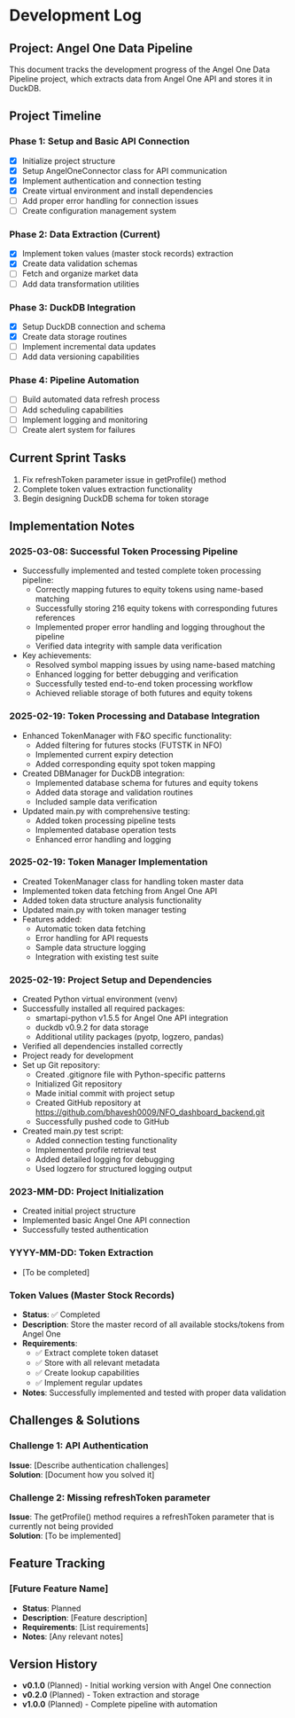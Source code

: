 # Development Log

## Project: Angel One Data Pipeline

This document tracks the development progress of the Angel One Data Pipeline project, which extracts data from Angel One API and stores it in DuckDB.

## Project Timeline

### Phase 1: Setup and Basic API Connection

- [x] Initialize project structure
- [x] Setup AngelOneConnector class for API communication
- [x] Implement authentication and connection testing
- [x] Create virtual environment and install dependencies
- [ ] Add proper error handling for connection issues
- [ ] Create configuration management system

### Phase 2: Data Extraction (Current)

- [x] Implement token values (master stock records) extraction
- [x] Create data validation schemas
- [ ] Fetch and organize market data
- [ ] Add data transformation utilities

### Phase 3: DuckDB Integration

- [x] Setup DuckDB connection and schema
- [x] Create data storage routines
- [ ] Implement incremental data updates
- [ ] Add data versioning capabilities

### Phase 4: Pipeline Automation

- [ ] Build automated data refresh process
- [ ] Add scheduling capabilities
- [ ] Implement logging and monitoring
- [ ] Create alert system for failures

## Current Sprint Tasks

1. Fix refreshToken parameter issue in getProfile() method
2. Complete token values extraction functionality
3. Begin designing DuckDB schema for token storage

## Implementation Notes

### 2025-03-08: Successful Token Processing Pipeline

- Successfully implemented and tested complete token processing pipeline:
  - Correctly mapping futures to equity tokens using name-based matching
  - Successfully storing 216 equity tokens with corresponding futures references
  - Implemented proper error handling and logging throughout the pipeline
  - Verified data integrity with sample data verification
- Key achievements:
  - Resolved symbol mapping issues by using name-based matching
  - Enhanced logging for better debugging and verification
  - Successfully tested end-to-end token processing workflow
  - Achieved reliable storage of both futures and equity tokens

### 2025-02-19: Token Processing and Database Integration

- Enhanced TokenManager with F&O specific functionality:
  - Added filtering for futures stocks (FUTSTK in NFO)
  - Implemented current expiry detection
  - Added corresponding equity spot token mapping
- Created DBManager for DuckDB integration:
  - Implemented database schema for futures and equity tokens
  - Added data storage and validation routines
  - Included sample data verification
- Updated main.py with comprehensive testing:
  - Added token processing pipeline tests
  - Implemented database operation tests
  - Enhanced error handling and logging

### 2025-02-19: Token Manager Implementation

- Created TokenManager class for handling token master data
- Implemented token data fetching from Angel One API
- Added token data structure analysis functionality
- Updated main.py with token manager testing
- Features added:
  - Automatic token data fetching
  - Error handling for API requests
  - Sample data structure logging
  - Integration with existing test suite

### 2025-02-19: Project Setup and Dependencies

- Created Python virtual environment (venv)
- Successfully installed all required packages:
  - smartapi-python v1.5.5 for Angel One API integration
  - duckdb v0.9.2 for data storage
  - Additional utility packages (pyotp, logzero, pandas)
- Verified all dependencies installed correctly
- Project ready for development
- Set up Git repository:
  - Created .gitignore file with Python-specific patterns
  - Initialized Git repository
  - Made initial commit with project setup
  - Created GitHub repository at <https://github.com/bhavesh0009/NFO_dashboard_backend.git>
  - Successfully pushed code to GitHub
- Created main.py test script:
  - Added connection testing functionality
  - Implemented profile retrieval test
  - Added detailed logging for debugging
  - Used logzero for structured logging output

### 2023-MM-DD: Project Initialization

- Created initial project structure
- Implemented basic Angel One API connection
- Successfully tested authentication

### YYYY-MM-DD: Token Extraction

- [To be completed]

### Token Values (Master Stock Records)

- **Status**: ✅ Completed
- **Description**: Store the master record of all available stocks/tokens from Angel One
- **Requirements**:
  - ✅ Extract complete token dataset
  - ✅ Store with all relevant metadata
  - ✅ Create lookup capabilities
  - ✅ Implement regular updates
- **Notes**: Successfully implemented and tested with proper data validation

## Challenges & Solutions

### Challenge 1: API Authentication

**Issue**: [Describe authentication challenges]  
**Solution**: [Document how you solved it]

### Challenge 2: Missing refreshToken parameter

**Issue**: The getProfile() method requires a refreshToken parameter that is currently not being provided  
**Solution**: [To be implemented]

## Feature Tracking

### [Future Feature Name]

- **Status**: Planned
- **Description**: [Feature description]
- **Requirements**: [List requirements]
- **Notes**: [Any relevant notes]

## Version History

- **v0.1.0** (Planned) - Initial working version with Angel One connection
- **v0.2.0** (Planned) - Token extraction and storage
- **v1.0.0** (Planned) - Complete pipeline with automation
